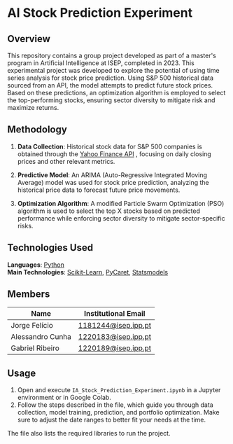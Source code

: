 # AI Stock Prediction Experiment
## Overview
This repository contains a group project developed as part of a master's program in Artificial Intelligence at ISEP, completed in 2023. This experimental project was developed to explore the potential of using time series analysis for stock price prediction. Using S&P 500 historical data sourced from an API, the model attempts to predict future stock prices. Based on these predictions, an optimization algorithm is employed to select the top-performing stocks, ensuring sector diversity to mitigate risk and maximize returns.

## Methodology
1. **Data Collection**: Historical stock data for S&P 500 companies is obtained through the [Yahoo Finance API](https://pypi.org/project/yfinance/) , focusing on daily closing prices and other relevant metrics.

2. **Predictive Model**: An ARIMA (Auto-Regressive Integrated Moving Average) model was used for stock price prediction, analyzing the historical price data to forecast future price movements.

3. **Optimization Algorithm**: A modified Particle Swarm Optimization (PSO) algorithm is used to select the top X stocks based on predicted performance while enforcing sector diversity to mitigate sector-specific risks.

## Technologies Used
**Languages**: [Python](https://www.python.org/)  
**Main Technologies**: [Scikit-Learn](https://scikit-learn.org/stable/), [PyCaret](https://github.com/pycaret/pycaret), [Statsmodels](https://www.statsmodels.org/stable/index.html)

## Members
| Name | Institutional Email | 
|-----------------|-----------------|
| Jorge Felício    | 1181244@isep.ipp.pt    | 
| Alessandro Cunha    | 1220183@isep.ipp.pt    | 
| Gabriel Ribeiro    | 1220189@isep.ipp.pt    | 

## Usage
1. Open and execute `IA_Stock_Prediction_Experiment.ipynb` in a Jupyter environment or in Google Colab.
2. Follow the steps described in the file, which guide you through data collection, model training, prediction, and portfolio optimization. Make sure to adjust the date ranges to better fit your needs at the time.

The file also lists the required libraries to run the project.
